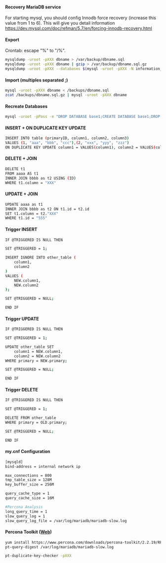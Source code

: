 #### Recovery MariaDB service
For starting mysql, you should config Innodb force recovery (increase this value from 1 to 6). This will give you detail information https://dev.mysql.com/doc/refman/5.7/en/forcing-innodb-recovery.html

#### Export
Crontab: escape "%" to "/%".
```sh
mysqldump -uroot -pXXX dbname > /var/backup/dbname.sql
mysqldump -uroot -pXXX dbname | gzip > /var/backup/dbname.sql.gz
mysqldump -uroot -pXXX --databases $(mysql -uroot -pXXX -N information_schema -e "SELECT DISTINCT(TABLE_SCHEMA) FROM tables WHERE TABLE_SCHEMA LIKE 'prefix%'" ) | gzip > /var/backup/alldb.sql.gz
```

#### Import (multiples separated ;)
```sh
mysql -uroot -pXXX dbname < /backups/dbname.sql
zcat /backups/dbname.sql.gz | mysql -uroot -pXXX dbname
```

#### Recreate Databases
```sh
mysql -uroot -pPass -e "DROP DATABASE base1;CREATE DATABASE base1;DROP DATABASE base2;CREATE DATABASE base2;"
```

#### INSERT + ON DUPLICATE KEY UPDATE
```sh
INSERT INTO table (primaryID, column1, column2, column3)
VALUES (1, "aaa", "bbb", "ccc"),(2, "xxx", "yyy", "zzz")
ON DUPLICATE KEY UPDATE column1 = VALUES(column1), column2 = VALUES(column2)
```

#### DELETE + JOIN
```sh
DELETE t1
FROM aaaa AS t1
INNER JOIN bbbb as t2 USING (ID)
WHERE t1.column = "XXX"
```

#### UPDATE + JOIN
```sh
UPDATE aaaa as t1 
INNER JOIN bbbb as t2 ON t1.id = t2.id
SET t1.column = t2."XXX" 
WHERE t1.id = "555"
```

#### Trigger INSERT
```sh
IF @TRIGGERED IS NULL THEN

SET @TRIGGERED = 1;

INSERT IGNORE INTO other_table (
    column1,
    column2
)
VALUES ( 
	NEW.column1,
	NEW.column2
);

SET @TRIGGERED = NULL;

END IF
```

#### Trigger UPDATE
```sh
IF @TRIGGERED IS NULL THEN

SET @TRIGGERED = 1;

UPDATE other_table SET 
    column1 = NEW.column1,
    column2 = NEW.column2
WHERE primary = NEW.primary;

SET @TRIGGERED = NULL;

END IF
```

#### Trigger DELETE
```sh
IF @TRIGGERED IS NULL THEN

SET @TRIGGERED = 1;

DELETE FROM other_table
WHERE primary = OLD.primary;

SET @TRIGGERED = NULL;

END IF
```

#### my.cnf Configuration
```sh
[mysqld]
bind-address = internal network ip

max_connections = 800
tmp_table_size = 128M
key_buffer_size = 256M

query_cache_type = 1
query_cache_size = 16M

#Percona Analysis
long_query_time = 1
slow_query_log = 1
slow_query_log_file = /var/log/mariadb/mariadb-slow.log
```

#### Percona Toolkit (<a href="https://www.percona.com/downloads/percona-toolkit/" target="_blank">Web</a>)
```sh
yum install https://www.percona.com/downloads/percona-toolkit/2.2.19/RPM/percona-toolkit-2.2.19-1.noarch.rpm
pt-query-digest /var/log/mariadb/mariadb-slow.log
```
```sh
pt-duplicate-key-checker -pXXX
```
